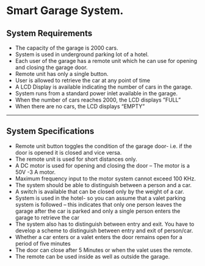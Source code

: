 # Smart Garage System.

## System Requirements
- The capacity of the garage is 2000 cars.
- System is used in underground parking lot of a hotel.
- Each user of the garage has a remote unit which he can use for opening and closing the garage door.
- Remote unit has only a single button.
- User is allowed to retrieve the car at any point of time
- A LCD Display is available indicating the number of cars in the garage.
- System runs from a standard power inlet available in the garage.
- When the number of cars reaches 2000, the LCD displays ”FULL”
- When there are no cars, the LCD displays “EMPTY”
---
## System Specifications
- Remote unit button toggles the condition of the garage door- i.e. if the door is opened it is closed and vice versa.
- The remote unit is used for short distances only.
- A DC motor is used for opening and closing the door – The motor is a 50V -3 A motor.
- Maximum frequency input to the motor system cannot exceed 100 KHz.
- The system should be able to distinguish between a person and a car.
- A switch is available that can be closed only by the weight of a car.
- System is used in the hotel- so you can assume that a valet parking system is followed – this indicates that only one person leaves the garage after the car is parked and only a single person enters the garage to retrieve the car
- The system also has to distinguish between entry and exit. You have to develop a scheme to distinguish between entry and exit of person/car.
- Whether a car enters or a valet enters the door remains open for a period of five
minutes
- The door can close after 5 Minutes or when the valet uses the remote.
- The remote can be used inside as well as outside the garage.
